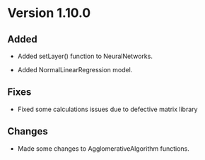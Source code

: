 # Version 1.10.0

## Added

* Added setLayer() function to NeuralNetworks.

* Added NormalLinearRegression model.

## Fixes

* Fixed some calculations issues due to defective matrix library

## Changes

* Made some changes to AgglomerativeAlgorithm functions.
